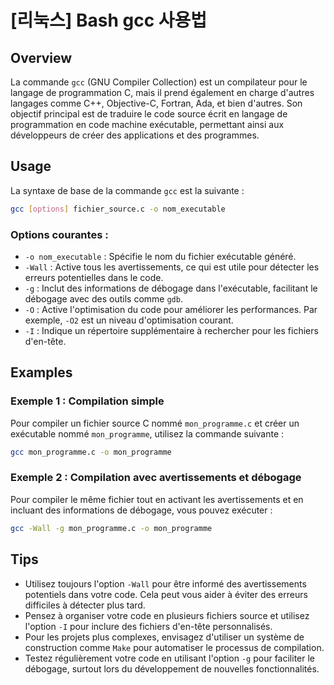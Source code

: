 # [리눅스] Bash gcc 사용법

## Overview
La commande `gcc` (GNU Compiler Collection) est un compilateur pour le langage de programmation C, mais il prend également en charge d'autres langages comme C++, Objective-C, Fortran, Ada, et bien d'autres. Son objectif principal est de traduire le code source écrit en langage de programmation en code machine exécutable, permettant ainsi aux développeurs de créer des applications et des programmes.

## Usage
La syntaxe de base de la commande `gcc` est la suivante :

```bash
gcc [options] fichier_source.c -o nom_executable
```

### Options courantes :
- `-o nom_executable` : Spécifie le nom du fichier exécutable généré.
- `-Wall` : Active tous les avertissements, ce qui est utile pour détecter les erreurs potentielles dans le code.
- `-g` : Inclut des informations de débogage dans l'exécutable, facilitant le débogage avec des outils comme `gdb`.
- `-O` : Active l'optimisation du code pour améliorer les performances. Par exemple, `-O2` est un niveau d'optimisation courant.
- `-I` : Indique un répertoire supplémentaire à rechercher pour les fichiers d'en-tête.

## Examples
### Exemple 1 : Compilation simple
Pour compiler un fichier source C nommé `mon_programme.c` et créer un exécutable nommé `mon_programme`, utilisez la commande suivante :

```bash
gcc mon_programme.c -o mon_programme
```

### Exemple 2 : Compilation avec avertissements et débogage
Pour compiler le même fichier tout en activant les avertissements et en incluant des informations de débogage, vous pouvez exécuter :

```bash
gcc -Wall -g mon_programme.c -o mon_programme
```

## Tips
- Utilisez toujours l'option `-Wall` pour être informé des avertissements potentiels dans votre code. Cela peut vous aider à éviter des erreurs difficiles à détecter plus tard.
- Pensez à organiser votre code en plusieurs fichiers source et utilisez l'option `-I` pour inclure des fichiers d'en-tête personnalisés.
- Pour les projets plus complexes, envisagez d'utiliser un système de construction comme `Make` pour automatiser le processus de compilation.
- Testez régulièrement votre code en utilisant l'option `-g` pour faciliter le débogage, surtout lors du développement de nouvelles fonctionnalités.